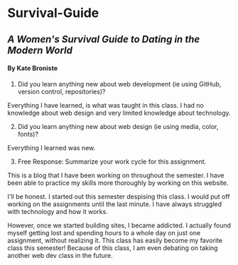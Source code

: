 # Survival-Guide
## *A Women's Survival Guide to Dating in the Modern World*
#### By Kate Broniste






1. Did you learn anything new about web development (ie using GitHub, version control, repositories)?

Everything I have learned, is what was taught in this class. I had no knowledge about web design and very limited knowledge about technology.

2. Did you learn anything new about web design (ie using media, color, fonts)?

Everything I learned was new.

3. Free Response: Summarize your work cycle for this assignment.

This is a blog that I have been working on throughout the semester. I have been able to practice my skills more thoroughly by working on this website.

I'll be honest. I started out this semester despising this class. I would put off working on the assignments until the last minute. I have always struggled with technology and how it works.

However, once we started building sites, I became addicted. I actually found myself getting lost and spending hours to a whole day on just one assignment, without realizing it. This class has easily become my favorite class this semester! Because of this class, I am even debating on taking another web dev class in the future.
